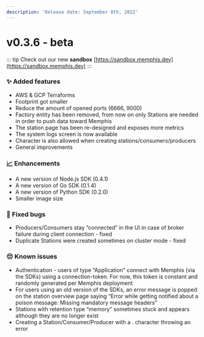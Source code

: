 ```yaml
---
description: 'Release date: September 8th, 2022'
---
```


# v0.3.6 - beta

::: tip
Check out our new **sandbox** [https://sandbox.memphis.dev](https://sandbox.memphis.dev)
:::

<BigLink url="/deployment/kubernetes/how-to-upgrade" title="3 - Upgrade"/>


### ✨ Added features

* AWS & GCP Terraforms
* Footprint got smaller
* Reduce the amount of opened ports (6666, 9000)
* Factory entity has been removed, from now on only Stations are needed in order to push data toward Memphis
* The station page has been re-designed and exposes more metrics
* The system logs screen is now available
* Character is also allowed when creating stations/consumers/producers
* General improvements

### [📈](https://emojipedia.org/chart-increasing/) Enhancements

* A new version of Node.js SDK (0.4.1)
* A new version of Go SDK (0.1.4)
* A new version of Python SDK (0.2.0)
* Smaller image size

### 🐛 Fixed bugs

* Producers/Consumers stay “connected” in the UI in case of broker failure during client connection - fixed
* Duplicate Stations were created sometimes on cluster mode - fixed

### 😔 Known issues&#x20;

* Authentication - users of type “Application” connect with Memphis (via the SDKs) using a connection-token. For now, this token is constant and randomly generated per Memphis deployment
* For users using an old version of the SDKs, an error message is popped on the station overview page saying “Error while getting notified about a poison message: Missing mandatory message headers”
* Stations with retention type “memory” sometimes stuck and appears although they are no longer exist
* Creating a Station/Consumer/Producer with a . character throwing an error

<script setup>
import BigLink from '/../components/BigLink.vue'
</script>